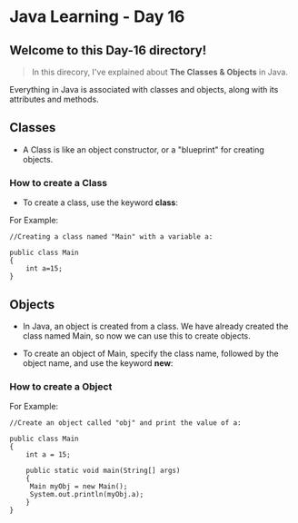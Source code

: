 # Java Learning - Day 16

## Welcome to this Day-16 directory!

>  In this direcory, I've explained about **The Classes & Objects** in Java.

Everything in Java is associated with classes and objects, along with its attributes and methods.

## Classes

- A Class is like an object constructor, or a "blueprint" for creating objects.

### How to create a Class

- To create a class, use the keyword **class**:

For Example:

    //Creating a class named "Main" with a variable a:

    public class Main
    {
        int a=15;
    }

## Objects

- In Java, an object is created from a class. We have already created the class named Main, so now we can use this to create objects.

- To create an object of Main, specify the class name, followed by the object name, and use the keyword **new**:

### How to create a Object
For Example:

    //Create an object called "obj" and print the value of a:

    public class Main 
    {
        int a = 15;

        public static void main(String[] args) 
        {
         Main myObj = new Main();
         System.out.println(myObj.a);
        }
    }